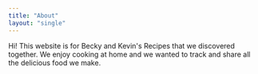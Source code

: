 ```yaml
---
title: "About"
layout: "single"
---
```

Hi! This website is for Becky and Kevin's Recipes that we discovered together. We enjoy cooking at home and we wanted to track and share all the delicious food we make.

